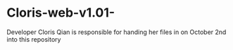 # Cloris-web-v1.01-
Developer Cloris Qian is responsible for handing her files in on October 2nd into this repository
